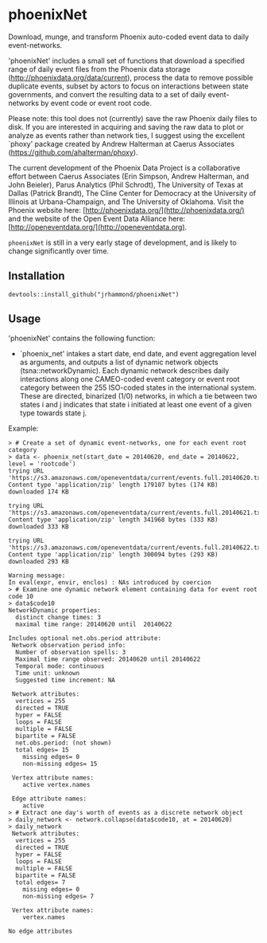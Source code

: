 phoenixNet
=====

Download, munge, and transform Phoenix auto-coded event data to daily event-networks.

'phoenixNet' includes a small set of functions that download a specified range of daily
event files from the Phoenix data storage (http://phoenixdata.org/data/current), 
process the data to remove possible duplicate events, subset by actors to focus on
interactions between state governments, and convert the resulting data to a set of daily 
event-networks by event code or event root code.

Please note: this tool does not (currently) save the raw Phoenix daily files to disk.
If you are interested in acquiring and saving the raw data to plot or analyze as 
events rather than network ties, I suggest using the excellent `phoxy' package created
by Andrew Halterman at Caerus Associates (https://github.com/ahalterman/phoxy).

The current development of the Phoenix Data Project is a collaborative effort between 
Caerus Associates (Erin Simpson, Andrew Halterman, and John Beieler), Parus Analytics 
(Phil Schrodt), The University of Texas at Dallas (Patrick Brandt), The Cline Center 
for Democracy at the University of Illinois at Urbana-Champaign, and The University 
of Oklahoma. Visit the Phoenix website here: [http://phoenixdata.org/](http://phoenixdata.org/)
and the website of the Open Event Data Alliance here: [http://openeventdata.org/](http://openeventdata.org).

`phoenixNet` is still in a very early stage of development, and is likely to change
significantly over time.

Installation
------------
`devtools::install_github("jrhammond/phoenixNet")`

Usage
-----

'phoenixNet' contains the following function:

* `phoenix_net' intakes a start date, end date, and event aggregation level
  as arguments, and outputs a list of dynamic network objects (tsna::networkDynamic). 
  Each dynamic network describes daily interactions along one CAMEO-coded event category
  or event root category between the 255 ISO-coded states in the international system. 
  These are directed, binarized (1/0) networks, in which a tie between two states i and j
  indicates that state i initiated at least one event of a given type towards state j.
  
Example:

```
> # Create a set of dynamic event-networks, one for each event root category
> data <- phoenix_net(start_date = 20140620, end_date = 20140622, level = 'rootcode')
trying URL 'https://s3.amazonaws.com/openeventdata/current/events.full.20140620.txt.zip'
Content type 'application/zip' length 179107 bytes (174 KB)
downloaded 174 KB

trying URL 'https://s3.amazonaws.com/openeventdata/current/events.full.20140621.txt.zip'
Content type 'application/zip' length 341968 bytes (333 KB)
downloaded 333 KB

trying URL 'https://s3.amazonaws.com/openeventdata/current/events.full.20140622.txt.zip'
Content type 'application/zip' length 300094 bytes (293 KB)
downloaded 293 KB

Warning message:
In eval(expr, envir, enclos) : NAs introduced by coercion
> # Examine one dynamic network element containing data for event root code 10
> data$code10
NetworkDynamic properties:
  distinct change times: 3 
  maximal time range: 20140620 until  20140622 

Includes optional net.obs.period attribute:
 Network observation period info:
  Number of observation spells: 3 
  Maximal time range observed: 20140620 until 20140622 
  Temporal mode: continuous 
  Time unit: unknown 
  Suggested time increment: NA 

 Network attributes:
  vertices = 255 
  directed = TRUE 
  hyper = FALSE 
  loops = FALSE 
  multiple = FALSE 
  bipartite = FALSE 
  net.obs.period: (not shown)
  total edges= 15 
    missing edges= 0 
    non-missing edges= 15 

 Vertex attribute names: 
    active vertex.names 

 Edge attribute names: 
    active 
> # Extract one day's worth of events as a discrete network object
> daily_network <- network.collapse(data$code10, at = 20140620)
> daily_network
 Network attributes:
  vertices = 255 
  directed = TRUE 
  hyper = FALSE 
  loops = FALSE 
  multiple = FALSE 
  bipartite = FALSE 
  total edges= 7 
    missing edges= 0 
    non-missing edges= 7 

 Vertex attribute names: 
    vertex.names 

No edge attributes
